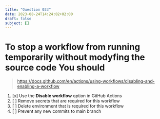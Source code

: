 ```yaml
---
title: "Question 023"
date: 2023-08-24T14:24:02+02:00
draft: false
subject: []
---
```



# To stop a workflow from running temporarily without modyfing the source code You should
> https://docs.github.com/en/actions/using-workflows/disabling-and-enabling-a-workflow
1. [x] Use the **Disable workflow** option in GitHub Actions
1. [ ] Remove secrets that are required for this workflow
1. [ ] Delete environment that is required for this workflow
1. [ ] Prevent any new commits to main branch

